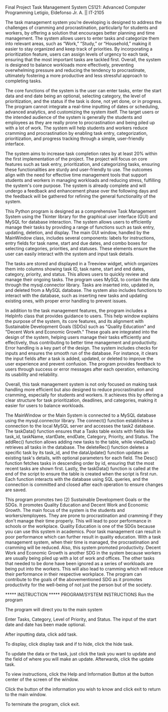 Final Project
Task Management System
CS121: Advanced Computer Programming
Letigio, Eldefonso Jr. A. || IT-2105

The task management system you’re developing is designed to address the challenges of cramming and procrastination, particularly for students and workers, by offering a solution that encourages better planning and time management. The system allows users to enter tasks and categorize them into relevant areas, such as “Work,” “Study,” or “Household,” making it easier to stay organized and keep track of priorities. By incorporating a prioritization feature, users can assign levels of urgency to each task, ensuring that the most important tasks are tackled first. Overall, the system is designed to balance workloads more effectively, preventing overwhelming pressure and reducing the tendency to procrastinate, ultimately fostering a more productive and less stressful approach to completing tasks.

The core functions of the system is the user can enter tasks, enter the start data and end date being an optional, selecting category, the level of prioritization, and the status if the task is done, not yet done, or in progress. The program cannot integrate a real-time inputting of dates or scheduling, advanced analytics, and customizing the system itself. The target users or the intended audience of the system is generally the students and employees as they are really prone to procrastination and being piled up with a lot of work. 
The system will help students and workers reduce cramming and procrastination by enabling task entry, categorization, prioritization, and progress tracking through a simple, user-friendly interface.

The system aims to increase task completion rates by at least 20% within the first implementation of the project.
The project will focus on core features such as task entry, prioritization, and categorizing tasks, ensuring these functionalities are sturdy and user-friendly to use.
The outcomes align with the need for effective time management tools that support students and workers in managing workloads and reducing stress, fulfilling the system's core purpose.
The system is already complete and will undergo a feedback and enhancement phase over the following days and the feedback will be gathered for refining the general functionality of the system.

This Python program is designed as a comprehensive Task Management System using the Tkinter library for the graphical user interface (GUI) and MySQL for database interaction. The system allows users to efficiently manage their tasks by providing a range of functions such as task entry, updating, deletion, and display. The main GUI window, handled by the MainWindow class, includes several components: labels for instructions, entry fields for task name, start and due dates, and combo boxes for selecting categories, priorities, and statuses. These elements ensure the user can easily interact with the system and input task details.

The tasks are stored and displayed in a Treeview widget, which organizes them into columns showing task ID, task name, start and end dates, category, priority, and status. This allows users to quickly review and manage their ongoing tasks. The program uses MySQL to contain the data through the mysql.connector library. Tasks are inserted into, updated in, and deleted from a MySQL database. The system also includes functions to interact with the database, such as inserting new tasks and updating existing ones, with proper error handling to prevent issues.

In addition to the task management features, the program includes a HelpInfo class that provides guidance to users. This help window explains the purpose of the system, its core features, and its alignment with Sustainable Development Goals (SDGs) such as "Quality Education" and "Decent Work and Economic Growth." These goals are integrated into the design of the system, helping users manage their tasks efficiently and effectively, thus contributing to better time management and productivity. Error handling is a key part of the design. The system includes checks for inputs and ensures the smooth run of the database. For instance, it clears the input fields after a task is added, updated, or deleted to improve the user experience and prevent confusion. The program provides feedback to users through success or error messages after each operation, enhancing its usability and reliability.

Overall, this task management system is not only focused on making task handling more efficient but also designed to reduce procrastination and cramming, especially for students and workers. It achieves this by offering a clear structure for task prioritization, deadlines, and categories, making it easier for users to balance workloads.

The MainWindow or the Main System is connected to a MySQL database using the mysql.connector library. The connect() function establishes a connection to the local MySQL server and accesses the task2 database. The taskData() function ensures that a Tasks table exists with fields like task_id, taskName, startDate, endDate, Category, Priority, and Status. The addRec() function allows adding new tasks to the table, while viewData() retrieves all tasks in the database. The deleteRec() function deletes a specific task by its task_id, and the dataUpdate() function updates an existing task's details, with optional parameters for each field. The Desc() function fetches tasks in descending order by id, ensuring that the most recent tasks are shown first. Lastly, the taskData() function is called at the end of the script to ensure the table is created when the script is first run. Each function interacts with the database using SQL queries, and the connection is committed and closed after each operation to ensure changes are saved.

This program promotes two (2) Sustainable Development Goals or the SDGs. It promotes Quality Education and Decent Work and Economic Growth. The main focus of the system is the students and workers/employees. They are prone to procrastination and cramming if they don't manage their time properly. This will lead to poor performance in schools or the workplace. 
Quality Education is one of the SDGs because you can use this system in academics. Poor task management can result in poor performance which can further result in quality education. With a task management system, when their time is managed, the procrastination and cramming will be reduced. Also, this system promoted productivity. 
Decent Work and Economic Growth is another SDG in the system because workers are usually being piled up with a lot of work and offices. The other tasks that needed to be done have been ignored as a series of workloads are being put into the workers. This will also lead to cramming which will reduce their performance in their respective workplace.
The program can contribute to the goals of the abovementioned SDG as it promotes productivity for the well-being of not just the person but of the society.  

***** INSTRUCTION *****
PROGRAM/SYSTEM INSTRUCTIONS
Run the program

The program will direct you to the main system

Enter Tasks, Category, Level of Priority, and Status. The input of the start date and date has been made optional.

After inputting data, click add task.

To display, click display task and if to hide, click the hide task.

To update the data or the task, just click the task you want to update and the field of where you will make an update. Afterwards, click the update task.

To view instructions, click the Help and Information Button at the button center of the screen of the window.

Click the button of the information you wish to know and click exit to return to the main window.

To terminate the program, click exit.


